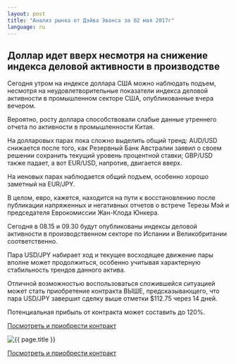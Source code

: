 ```yaml
---
layout: post
title: "Анализ рынка от Дэйва Эванса за 02 мая 2017г"
language: ru
---
```

##  Доллар идет вверх несмотря на снижение индекса деловой активности в производстве

Сегодня утром на индексе доллара США можно наблюдать подъем, несмотря на неудовлетворительные показатели индекса деловой активности в промышленном секторе США, опубликованные вчера вечером. 

Вероятно, росту доллара способствовали слабые данные утреннего отчета по активности в промышленности Китая.

На долларовых парах пока сложно выделить общий тренд: AUD/USD снижается после того, как Резервный Банк Австралии заявил о своем решении сохранить текущий уровень процентной ставки; GBP/USD также падает, а вот EUR/USD, напротив, двигается вверх.

На иеновых парах наблюдается общий подъем, особенно хорошо заметный на EUR/JPY.

В целом, евро, кажется, находится на пути к восстановлению после публикации напряженных и негативных отчетов о встрече Терезы Мэй и председателя Еврокомиссии Жан-Клода Юнкера.

Сегодня в 08.15 и 09.30 будут опубликованы индексы деловой активности в производственном секторе по Испании и Великобритании соответственно.

Пара USD/JPY набирает ход и текущее восходящее движение пары вполне может продолжиться, особенно учитывая характерную стабильность трендов данного актива.

Отличной возможностью воспользоваться сложившейся ситуацией может стать приобретение контракта ВЫШЕ, предсказывающего, что пара USD/JPY завершит сделку выше отметки $112.75 через 14 дней. 

Потенциальная прибыль от контракта может составить до 120%.

<a href="http://record.binary.com/_bivVDfg8lHux76XffYA0JmNd7ZgqdRLk/1/?market=major_pairs&duration_amount=14&duration_units=d&amount=10&amount_type=payout&expiry_type=duration&underlying=frxUSDJPY&formname=higherlower&barrier=112.75&s=1&t=TAwXl_dnHLjsNnxnKFWo8Z0co5lt24DG" target="_blank">Посмотреть и приобрести контракт</a>

<img src="{{ site.url }}/images/ru-02-may-17.png" alt="{{ page.title }}"  title="{{ page.title }}">

<a href="%LINK%%?https://www.binary.com/d/trade.cgi?market=major_pairs&duration_amount=14&duration_units=d&amount=10&amount_type=payout&expiry_type=duration&underlying=frxUSDJPY&formname=higherlower&barrier=112.75&s=1&t=TAwXl_dnHLjsNnxnKFWo8Z0co5lt24DG" target="_blank">Посмотреть и приобрести контракт</a>